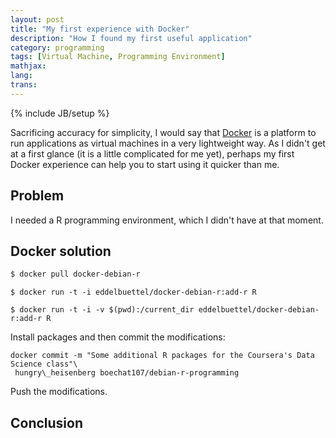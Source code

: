 ```yaml
---
layout: post
title: "My first experience with Docker"
description: "How I found my first useful application"
category: programming
tags: [Virtual Machine, Programming Environment]
mathjax: 
lang: 
trans: 
---
```

{% include JB/setup %}

Sacrificing accuracy for simplicity, I would say that [Docker](http://www.docker.com/)
is a platform to run applications as virtual machines in a very lightweight way.
As I didn't get at a first glance (it is a little complicated for me yet), perhaps
my first Docker experience can help you to start using it quicker than me.

## Problem

I needed a R programming environment, which I didn't have at that moment.

## Docker solution

```sh
$ docker pull docker-debian-r
```

```
$ docker run -t -i eddelbuettel/docker-debian-r:add-r R
```

```
$ docker run -t -i -v $(pwd):/current_dir eddelbuettel/docker-debian-r:add-r R
```

Install packages and then commit the modifications:

```
docker commit -m "Some additional R packages for the Coursera's Data Science class"\
 hungry\_heisenberg boechat107/debian-r-programming
```

Push the modifications.

## Conclusion
